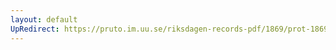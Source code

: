```yaml
---
layout: default
UpRedirect: https://pruto.im.uu.se/riksdagen-records-pdf/1869/prot-1869--ak--217/prot-1869--ak--217_025.pdf
---
```

